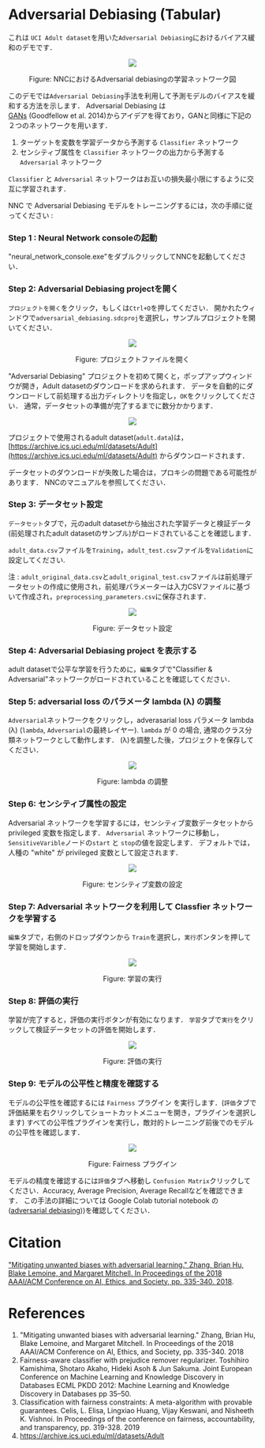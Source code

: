 # Adversarial Debiasing (Tabular)

これは `UCI Adult dataset`を用いた`Adversarial Debiasing`におけるバイアス緩和のデモです．
<p align="center">
<img src='images/adversarial_debiasing_nnc_training_diagram.PNG'>
</p>
<p align="center">
Figure: NNCにおけるAdversarial debiasingの学習ネットワーク図
</p>


このデモでは`Adversarial Debiasing`手法を利用して予測モデルのバイアスを緩和する方法を示します．
Adversarial Debiasing は [GANs](https://arxiv.org/abs/1406.2661) (Goodfellow et al. 2014)からアイデアを得ており，GANと同様に下記の２つのネットワークを用います．


1.  ターゲットを変数を学習データから予測する `Classifier` ネットワーク
2.  センシティブ属性を `Classifier` ネットワークの出力から予測する`Adversarial` ネットワーク 

`Classifier` と `Adversarial` ネットワークはお互いの損失最小限にするように交互に学習されます．

NNC で Adversarial Debiasing モデルをトレーニングするには，次の手順に従ってください :

### Step 1 : Neural Network consoleの起動
"neural_network_console.exe"をダブルクリックしてNNCを起動してください．

### Step 2: Adversarial Debiasing projectを開く

`プロジェクトを開く`をクリック，もしくは`Ctrl+O`を押してください．
開かれたウィンドウで`adversarial_debiasing.sdcproj`を選択し，サンプルプロジェクトを開いてください．

<p align="center">
<img src='images/open_project_file_ja.png'>
</p>
<p align="center">
Figure: プロジェクトファイルを開く
</p>

"Adversarial Debiasing" プロジェクトを初めて開くと，ポップアップウィンドウが開き，Adult datasetのダウンロードを求められます． 
データを自動的にダウンロードして前処理する出力ディレクトリを指定し，`OK`をクリックしてください． 
通常，データセットの準備が完了するまでに数分かかります．

<p align="center">
<img src='images/pop up window.png'>
</p>

プロジェクトで使用されるadult dataset(`adult.data`)は，[https://archive.ics.uci.edu/ml/datasets/Adult](https://archive.ics.uci.edu/ml/datasets/Adult) からダウンロードされます．

データセットのダウンロードが失敗した場合は，プロキシの問題である可能性があります． NNCのマニュアルを参照してください．

### Step 3: データセット設定

`データセット`タブで，元のadult datasetから抽出された学習データと検証データ(前処理されたadult datasetのサンプル)がロードされていることを確認します．

`adult_data.csv`ファイルを`Training`，`adult_test.csv`ファイルを`Validation`に設定してください.

注 : 
`adult_original_data.csv`と`adult_original_test.csv`ファイルは前処理データセットの作成に使用され，前処理パラメーターは入力CSVファイルに基づいて作成され，`preprocessing_parameters.csv`に保存されます．

<p align="center">
<img src='images/select_dataset.png'>
</p>
<p align="center">
Figure: データセット設定
</p>


### Step 4:  Adversarial Debiasing  project を表示する
adult datasetで公平な学習を行うために，`編集`タブで"Classifier & Adversarial"ネットワークがロードされていることを確認してください．

### Step 5: adversarial loss のパラメータ lambda (&lambda;) の調整
`Adversarial`ネットワークをクリックし，adverasarial loss パラメータ lambda (&lambda;) (`lambda`, `Adversarial`の最終レイヤー).
`lambda` が 0 の場合, 通常のクラス分類ネットワークとして動作します．
(&lambda;)を調整した後，プロジェクトを保存してください．

<p align="center">
<img src='images/update_lambda.png'>
</p>
<p align="center">
Figure: lambda の調整
</p>

### Step 6: センシティブ属性の設定
Adversarial ネットワークを学習するには，センシティブ変数データセットからprivileged 変数を指定します．
`Adversarial` ネットワークに移動し，`SensitiveVarible`ノードの`start` と `stop`の値を設定します．
デフォルトでは，人種の "white" が privileged 変数として設定されます．


<p align="center">
<img src='images/configure_sensitive_variable.png'>
</p>
<p align="center">
Figure: センシティブ変数の設定
</p>

### Step 7: Adversarial ネットワークを利用して Classfier ネットワークを学習する
`編集`タブで，右側のドロップダウンから `Train`を選択し，`実行`ボンタンを押して学習を開始します．

<p align="center">
<img src='images/training.png'>
</p>
<p align="center">
Figure: 学習の実行
</p>

### Step 8: 評価の実行
学習が完了すると，評価の実行ボタンが有効になります．
`学習`タブで`実行`をクリックして検証データセットの評価を開始します．

<p align="center">
<img src='images/evaluate.png'>
</p>
<p align="center">
Figure: 評価の実行
</p>

### Step 9: モデルの公平性と精度を確認する
モデルの公平性を確認するには `Fairness` プラグイン を実行します．(`評価`タブで評価結果を右クリックしてショートカットメニューを開き，プラグインを選択します)
すべての公平性プラグインを実行し，敵対的トレーニング前後でのモデルの公平性を確認します．

<p align="center">
<img src='images/fairness.png'>
</p>
<p align="center">
Figure: Fairness プラグイン
</p>

モデルの精度を確認するには`評価`タブへ移動し `Confusion Matrix`クリックしてください．Accuracy, Average Precision, Average Recallなどを確認できます．
この手法の詳細については Google Colab tutorial notebook の([adversarial debiasing](https://colab.research.google.com/github/sony/nnabla-examples/blob/master/interactive-demos/adversarial_debiasing.ipynb)))を確認してください．

# Citation

["Mitigating unwanted biases with adversarial learning." Zhang, Brian Hu, Blake Lemoine, and Margaret Mitchell. In Proceedings of the 2018 AAAI/ACM Conference on AI, Ethics, and Society, pp. 335-340. 2018](https://dl.acm.org/doi/abs/10.1145/3278721.3278779).



# References
1. "Mitigating unwanted biases with adversarial learning." Zhang, Brian Hu, Blake Lemoine, and Margaret Mitchell. In Proceedings of the 2018 AAAI/ACM Conference on AI, Ethics, and Society, pp. 335-340. 2018
2. Fairness-aware classifier with prejudice remover regularizer. Toshihiro Kamishima, Shotaro Akaho, Hideki Asoh & Jun Sakuma. Joint European Conference on Machine Learning and Knowledge Discovery in Databases ECML PKDD 2012: Machine Learning and Knowledge Discovery in Databases pp 35–50.
3. Classification with fairness constraints: A meta-algorithm with provable guarantees. Celis, L. Elisa, Lingxiao Huang, Vijay Keswani, and Nisheeth K. Vishnoi. In Proceedings of the conference on fairness, accountability, and transparency, pp. 319-328. 2019
4. https://archive.ics.uci.edu/ml/datasets/Adult
